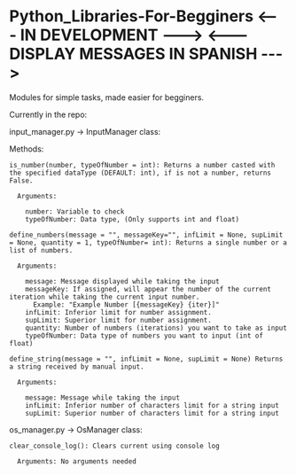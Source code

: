 # Python_Libraries-For-Begginers     <--- IN DEVELOPMENT --->   <--- DISPLAY MESSAGES IN SPANISH --->

Modules for simple tasks, made easier for begginers.

Currently in the repo:

input_manager.py -> InputManager class:
  
  Methods:
    
    is_number(number, typeOfNumber = int): Returns a number casted with the specified dataType (DEFAULT: int), if is not a number, returns False.
    
      Arguments:
        
        number: Variable to check
        typeOfNumber: Data type, (Only supports int and float)
    
    define_numbers(message = "", messageKey="", infLimit = None, supLimit = None, quantity = 1, typeOfNumber= int): Returns a single number or a list of numbers.
    
      Arguments:
        
        message: Message displayed while taking the input
        messageKey: If assigned, will appear the number of the current iteration while taking the current input number.
          Example: "Example Number [{messageKey} {iter}]"
        infLimit: Inferior limit for number assignment.
        supLimit: Superior limit for number assignment.
        quantity: Number of numbers (iterations) you want to take as input
        typeOfNumber: Data type of numbers you want to input (int of float)
    
    define_string(message = "", infLimit = None, supLimit = None) Returns a string received by manual input.
      
      Arguments:
        
        message: Message while taking the input
        infLimit: Inferior number of characters limit for a string input
        supLimit: Superior number of characters limit for a string input
        
        
os_manager.py -> OsManager class:

    clear_console_log(): Clears current using console log
      
      Arguments: No arguments needed
